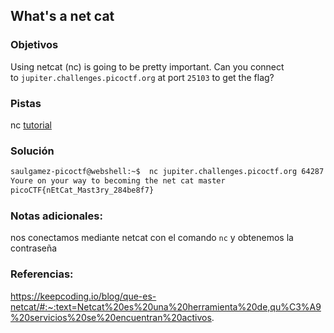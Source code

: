 ## What's a net cat

### Objetivos 
Using netcat (nc) is going to be pretty important. Can you connect to `jupiter.challenges.picoctf.org` at port `25103` to get the flag?

### Pistas
nc [tutorial](https://linux.die.net/man/1/nc)

### Solución 

``` bash
saulgamez-picoctf@webshell:~$  nc jupiter.challenges.picoctf.org 64287
Youre on your way to becoming the net cat master
picoCTF{nEtCat_Mast3ry_284be8f7}
```

### Notas adicionales:

nos conectamos mediante netcat con el comando `nc` y obtenemos la contraseña

### Referencias:
https://keepcoding.io/blog/que-es-netcat/#:~:text=Netcat%20es%20una%20herramienta%20de,qu%C3%A9%20servicios%20se%20encuentran%20activos.